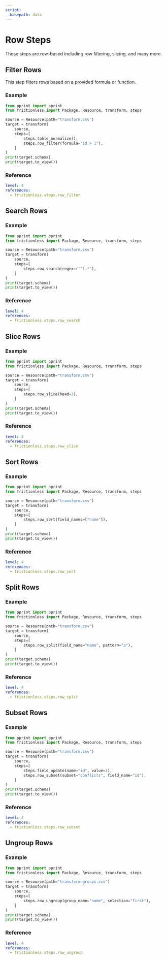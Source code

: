 ```yaml
---
script:
  basepath: data
---
```


# Row Steps

These steps are row-based including row filtering, slicing, and many more.

## Filter Rows

This step filters rows based on a provided formula or function.

### Example

```python script tabs=Python
from pprint import pprint
from frictionless import Package, Resource, transform, steps

source = Resource(path="transform.csv")
target = transform(
    source,
    steps=[
        steps.table_normalize(),
        steps.row_filter(formula="id > 1"),
    ]
)
print(target.schema)
print(target.to_view())
```

### Reference

```yaml reference
level: 4
references:
  - frictionless.steps.row_filter
```

## Search Rows

### Example

```python script tabs=Python
from pprint import pprint
from frictionless import Package, Resource, transform, steps

source = Resource(path="transform.csv")
target = transform(
    source,
    steps=[
        steps.row_search(regex=r"^f.*"),
    ]
)
print(target.schema)
print(target.to_view())
```

### Reference

```yaml reference
level: 4
references:
  - frictionless.steps.row_search
```

## Slice Rows

### Example

```python script tabs=Python
from pprint import pprint
from frictionless import Package, Resource, transform, steps

source = Resource(path="transform.csv")
target = transform(
    source,
    steps=[
        steps.row_slice(head=2),
    ]
)
print(target.schema)
print(target.to_view())
```

### Reference

```yaml reference
level: 4
references:
  - frictionless.steps.row_slice
```

## Sort Rows

### Example

```python script tabs=Python
from pprint import pprint
from frictionless import Package, Resource, transform, steps

source = Resource(path="transform.csv")
target = transform(
    source,
    steps=[
        steps.row_sort(field_names=["name"]),
    ]
)
print(target.schema)
print(target.to_view())
```

### Reference

```yaml reference
level: 4
references:
  - frictionless.steps.row_sort
```

## Split Rows

### Example

```python script tabs=Python
from pprint import pprint
from frictionless import Package, Resource, transform, steps

source = Resource(path="transform.csv")
target = transform(
    source,
    steps=[
        steps.row_split(field_name="name", pattern="a"),
    ]
)
print(target.schema)
print(target.to_view())
```

### Reference

```yaml reference
level: 4
references:
  - frictionless.steps.row_split
```

## Subset Rows

### Example

```python script tabs=Python
from pprint import pprint
from frictionless import Package, Resource, transform, steps

source = Resource(path="transform.csv")
target = transform(
    source,
    steps=[
        steps.field_update(name="id", value=1),
        steps.row_subset(subset="conflicts", field_name="id"),
    ]
)
print(target.schema)
print(target.to_view())
```

### Reference

```yaml reference
level: 4
references:
  - frictionless.steps.row_subset
```

## Ungroup Rows

### Example

```python script tabs=Python
from pprint import pprint
from frictionless import Package, Resource, transform, steps

source = Resource(path="transform-groups.csv")
target = transform(
    source,
    steps=[
        steps.row_ungroup(group_name="name", selection="first"),
    ]
)
print(target.schema)
print(target.to_view())
```

### Reference

```yaml reference
level: 4
references:
  - frictionless.steps.row_ungroup
```
